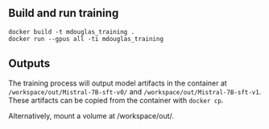 ## Build and run training
```
docker build -t mdouglas_training .
docker run --gpus all -ti mdouglas_training
```

## Outputs
The training process will output model artifacts in the container at `/workspace/out/Mistral-7B-sft-v0/` and `/workspace/out/Mistral-7B-sft-v1`. 
These artifacts can be copied from the container with `docker cp`.

Alternatively, mount a volume at /workspace/out/.
